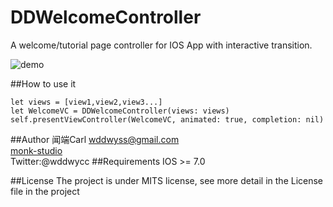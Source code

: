 # DDWelcomeController
A welcome/tutorial page controller for IOS App with interactive transition.

![demo](https://github.com/wddwycc/DDWelcomeController/blob/master/demo.gif)


##How to use it
```
let views = [view1,view2,view3...]
let WelcomeVC = DDWelcomeController(views: views)
self.presentViewController(WelcomeVC, animated: true, completion: nil)
```

##Author 
闻端Carl 
wddwyss@gmail.com  
[monk-studio](http://www.monk-studio.com)  
Twitter:@wddwycc
##Requirements
IOS >= 7.0

##License 
The project is under MITS license, see more detail in the License file in the project

